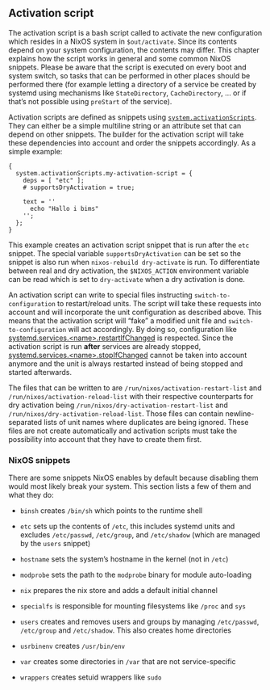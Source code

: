 ## Activation script

The activation script is a bash script called to activate the new configuration which resides in a NixOS system in `$out/activate`. Since its contents depend on your system configuration, the contents may differ. This chapter explains how the script works in general and some common NixOS snippets. Please be aware that the script is executed on every boot and system switch, so tasks that can be performed in other places should be performed there (for example letting a directory of a service be created by systemd using mechanisms like `StateDirectory`, `CacheDirectory`, … or if that’s not possible using `preStart` of the service).

Activation scripts are defined as snippets using [`system.activationScripts`](options.html#opt-system.activationScripts). They can either be a simple multiline string or an attribute set that can depend on other snippets. The builder for the activation script will take these dependencies into account and order the snippets accordingly. As a simple example:

```programlisting
{
  system.activationScripts.my-activation-script = {
    deps = [ "etc" ];
    # supportsDryActivation = true;

    text = ''
      echo "Hallo i bims"
    '';
  };
}
```

This example creates an activation script snippet that is run after the `etc` snippet. The special variable `supportsDryActivation` can be set so the snippet is also run when `nixos-rebuild dry-activate` is run. To differentiate between real and dry activation, the `$NIXOS_ACTION` environment variable can be read which is set to `dry-activate` when a dry activation is done.

An activation script can write to special files instructing `switch-to-configuration` to restart/reload units. The script will take these requests into account and will incorporate the unit configuration as described above. This means that the activation script will “fake” a modified unit file and `switch-to-configuration` will act accordingly. By doing so, configuration like [systemd.services.\<name\>.restartIfChanged](options.html#opt-systemd.services) is respected. Since the activation script is run **after** services are already stopped, [systemd.services.\<name\>.stopIfChanged](options.html#opt-systemd.services) cannot be taken into account anymore and the unit is always restarted instead of being stopped and started afterwards.

The files that can be written to are `/run/nixos/activation-restart-list` and `/run/nixos/activation-reload-list` with their respective counterparts for dry activation being `/run/nixos/dry-activation-restart-list` and `/run/nixos/dry-activation-reload-list`. Those files can contain newline-separated lists of unit names where duplicates are being ignored. These files are not create automatically and activation scripts must take the possibility into account that they have to create them first.

### NixOS snippets

There are some snippets NixOS enables by default because disabling them would most likely break your system. This section lists a few of them and what they do:

- `binsh` creates `/bin/sh` which points to the runtime shell

- `etc` sets up the contents of `/etc`, this includes systemd units and excludes `/etc/passwd`, `/etc/group`, and `/etc/shadow` (which are managed by the `users` snippet)

- `hostname` sets the system’s hostname in the kernel (not in `/etc`)

- `modprobe` sets the path to the `modprobe` binary for module auto-loading

- `nix` prepares the nix store and adds a default initial channel

- `specialfs` is responsible for mounting filesystems like `/proc` and `sys`

- `users` creates and removes users and groups by managing `/etc/passwd`, `/etc/group` and `/etc/shadow`. This also creates home directories

- `usrbinenv` creates `/usr/bin/env`

- `var` creates some directories in `/var` that are not service-specific

- `wrappers` creates setuid wrappers like `sudo`
